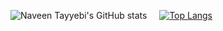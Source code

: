 ![Naveen Tayyebi's GitHub stats](https://github-readme-stats.vercel.app/api?username=NaveenTayyebi&show_icons=true&bg_color=105,000000,FFAA00,FFEC00&title_color=fff&text_color=fff&icon_color=fff&include_all_commits&count_private=true&hide_rank=true)&nbsp;&nbsp;&nbsp;&nbsp;
[![Top Langs](https://github-readme-stats.vercel.app/api/top-langs/?username=NaveenTayyebi&langs_count=8&bg_color=105,000000,000000,FFAA00&title_color=fff&text_color=fff)](https://github.com/NaveenTayyebi/github-readme-stats)
